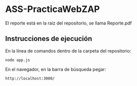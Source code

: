 # ASS-PracticaWebZAP
El reporte está en la raíz del repositorio, se llama Reporte.pdf

## Instrucciones de ejecución
En la línea de comandos dentro de la carpeta del repositorio:
```
node app.js
```
En el navegador, en la barra de búsqueda pegar:
```
http://localhost:3000/
```
